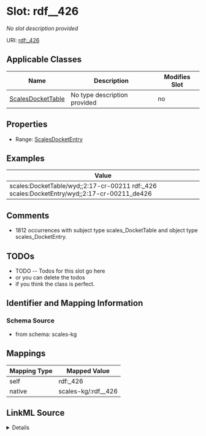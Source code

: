 

# Slot: rdf__426


_No slot description provided_





URI: [rdf:_426](http://www.w3.org/1999/02/22-rdf-syntax-ns#_426)



<!-- no inheritance hierarchy -->





## Applicable Classes

| Name | Description | Modifies Slot |
| --- | --- | --- |
| [ScalesDocketTable](../classes/ScalesDocketTable.md) | No type description provided |  no  |







## Properties

* Range: [ScalesDocketEntry](../classes/ScalesDocketEntry.md)






## Examples

| Value |
| --- |
| scales:DocketTable/wyd;;2:17-cr-00211 rdf:_426 scales:DocketEntry/wyd;;2:17-cr-00211_de426 |

## Comments

* 1812 occurrences with subject type scales_DocketTable and object type scales_DocketEntry.

## TODOs

* TODO -- Todos for this slot go here
* or you can delete the todos
* if you think the class is perfect.

## Identifier and Mapping Information







### Schema Source


* from schema: scales-kg




## Mappings

| Mapping Type | Mapped Value |
| ---  | ---  |
| self | rdf:_426 |
| native | scales-kg/:rdf__426 |




## LinkML Source

<details>
```yaml
name: rdf__426
description: No slot description provided
todos:
- TODO -- Todos for this slot go here
- or you can delete the todos
- if you think the class is perfect.
comments:
- 1812 occurrences with subject type scales_DocketTable and object type scales_DocketEntry.
examples:
- value: scales:DocketTable/wyd;;2:17-cr-00211 rdf:_426 scales:DocketEntry/wyd;;2:17-cr-00211_de426
from_schema: scales-kg
rank: 1000
slot_uri: rdf:_426
alias: rdf__426
domain_of:
- scales_DocketTable
range: scales_DocketEntry

```
</details>